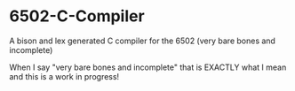 # 6502-C-Compiler
A bison and lex generated C compiler for the 6502 (very bare bones and incomplete)

When I say "very bare bones and incomplete"  that is EXACTLY what I mean and  this is a work in progress!
